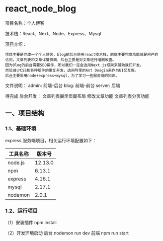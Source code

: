 # react_node_blog
项目名称：个人博客

技术栈：React、Next、Node、Express、Mysql

项目介绍：

    项目主要是完成一个个人博客，blog前后台使用react技术栈，前端主要完成功能就是用户的访问，文章列表和文章详情页面，后台主要是对文章进行增删改查。
    因为Blog的前台需要SEO操作，所以我们一定会选用Next.js框架来辅助我们开发。
    然后减少CSS和各种组件的重复开发，选用阿里的Ant Desgin来作为UI交互库。
    后台主要采用node+express+mysql，为了学习一些服务端的知识。

文件说明：
    admin: 前端-后台
    blog: 前端-前台
    server: 后端

待完成
    后台开发：
        文章列表展示页面布局
        修改文章功能
        文章列表分页功能

## 一、项目结构

### 1.1、基础环境

express 服务端项目，相关运行环境配置如下：

工具名称 | 版本号
------- | -----
node.js | 12.13.0
npm     | 6.13.1
express | 4.16.1
mysql   | 2.17.1
nodemon | 2.0.1

### 1.2、运行项目

（1）安装插件
    npm install

（2）开发环境启动
    后台 nodemon run dev
    前端 npm run start